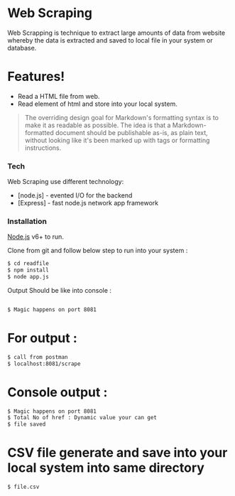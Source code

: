 # Web Scraping

Web Scrapping is technique to extract large amounts of data from website whereby the data is extracted and saved to local file in your system or database.

# Features!

  - Read a HTML file from web.
  - Read element of html and store into your local system.

> The overriding design goal for Markdown's
> formatting syntax is to make it as readable
> as possible. The idea is that a
> Markdown-formatted document should be
> publishable as-is, as plain text, without
> looking like it's been marked up with tags
> or formatting instructions.

### Tech

Web Scraping use different technology:

* [node.js] - evented I/O for the backend
* [Express] - fast node.js network app framework 

### Installation

[Node.js](https://nodejs.org/) v6+ to run.

Clone from git and follow below step to run into your system :

```sh
$ cd readfile
$ npm install 
$ node app.js
```

Output Should be like into console :

```sh

$ Magic happens on port 8081

```

# For output :
```sh
$ call from postman
$ localhost:8081/scrape
```

# Console output :

```sh
$ Magic happens on port 8081
$ Total No of href : Dynamic value your can get
$ file saved
```
# CSV file generate and save into your local system into same directory 

```sh
$ file.csv
```
